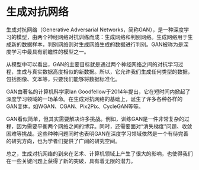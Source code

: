 # 生成对抗网络

生成对抗网络（Generative Adversarial Networks，简称GAN），是一种深度学习的模型，由两个神经网络对抗训练而成：生成网络和判别网络。生成网络用于生成新的数据样本，判别网络则对生成网络生成的数据进行判别。GAN被称为是深度学习中最具有前瞻性的模型之一。

从模型中可以看出，GAN的主要目标就是通过两个神经网络之间的对抗学习过程，生成与真实数据高度相似的新数据。所以，它允许我们生成任何类型的数据，包括图像、文本等，只要我们能够将数据标准化。

GAN由著名的计算机科学家Ian Goodfellow于2014年提出，它在短时间内掀起了深度学习领域的一场革命。在生成对抗网络的基础上，诞生了许多各种各样的GAN变体，如WGAN、CGAN、Pix2Pix、CycleGAN等等。

GAN看似简单，但其实需要解决许多挑战。例如，训练GAN是一件非常复杂的过程，因为需要平衡两个网络之间的博弈。同时，还需要面对“消失梯度”问题、收敛困难等挑战。这些种种问题同时也表明GAN在深度学习领域依然是一个有待完善的研究方向，也为学者们提供了广阔的研究空间。

总之，生成对抗网络的到来在艺术、计算机领域上产生了很大的影响，也使得我们在一些关键问题上获得了新的突破，具有着无限的潜力。